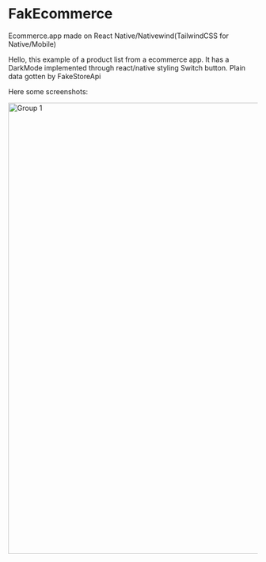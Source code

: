 # FakEcommerce
Ecommerce.app made on React Native/Nativewind(TailwindCSS for Native/Mobile)

Hello, this example of a product list from a ecommerce app.
It has a DarkMode implemented through react/native styling Switch button.
Plain data gotten by FakeStoreApi

Here some screenshots:

<img width="912" alt="Group 1" src="https://user-images.githubusercontent.com/85971243/207942569-1f728d91-8838-40e4-a87e-53ce7564d773.png">
